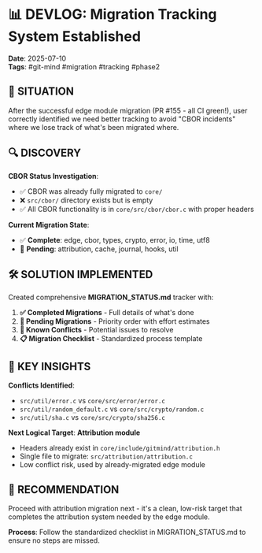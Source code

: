 # 📊 DEVLOG: Migration Tracking System Established

**Date**: 2025-07-10  
**Tags**: #git-mind #migration #tracking #phase2

## 🎯 SITUATION

After the successful edge module migration (PR #155 - all CI green!), user correctly identified we need better tracking to avoid "CBOR incidents" where we lose track of what's been migrated where.

## 🔍 DISCOVERY

**CBOR Status Investigation**:
- ✅ CBOR was already fully migrated to `core/`
- ❌ `src/cbor/` directory exists but is empty  
- ✅ All CBOR functionality is in `core/src/cbor/cbor.c` with proper headers

**Current Migration State**:
- ✅ **Complete**: edge, cbor, types, crypto, error, io, time, utf8
- 🔄 **Pending**: attribution, cache, journal, hooks, util

## 🛠️ SOLUTION IMPLEMENTED

Created comprehensive **MIGRATION_STATUS.md** tracker with:

1. **✅ Completed Migrations** - Full details of what's done
2. **🎯 Pending Migrations** - Priority order with effort estimates  
3. **🚨 Known Conflicts** - Potential issues to resolve
4. **📋 Migration Checklist** - Standardized process template

## 🎯 KEY INSIGHTS

**Conflicts Identified**:
- `src/util/error.c` vs `core/src/error/error.c` 
- `src/util/random_default.c` vs `core/src/crypto/random.c`
- `src/util/sha.c` vs `core/src/crypto/sha256.c`

**Next Logical Target**: **Attribution module**
- Headers already exist in `core/include/gitmind/attribution.h`
- Single file to migrate: `src/attribution/attribution.c`
- Low conflict risk, used by already-migrated edge module

## 🚀 RECOMMENDATION

Proceed with attribution migration next - it's a clean, low-risk target that completes the attribution system needed by the edge module.

**Process**: Follow the standardized checklist in MIGRATION_STATUS.md to ensure no steps are missed.
